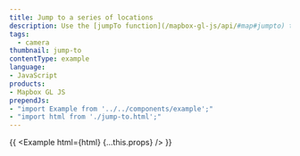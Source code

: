 ```yaml
---
title: Jump to a series of locations
description: Use the [jumpTo function](/mapbox-gl-js/api/#map#jumpto) to showcase multiple locations.
tags:
  - camera
thumbnail: jump-to
contentType: example
language:
- JavaScript
products:
- Mapbox GL JS
prependJs:
- "import Example from '../../components/example';"
- "import html from './jump-to.html';"
---
```


{{ <Example html={html} {...this.props} /> }}
